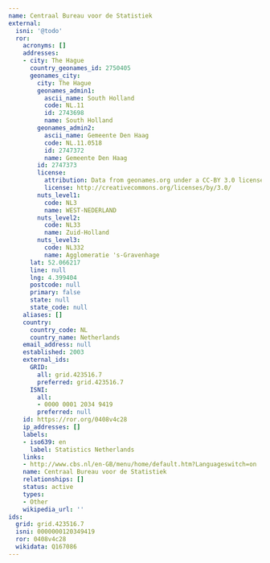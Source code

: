 ```yaml
---
name: Centraal Bureau voor de Statistiek
external:
  isni: '@todo'
  ror:
    acronyms: []
    addresses:
    - city: The Hague
      country_geonames_id: 2750405
      geonames_city:
        city: The Hague
        geonames_admin1:
          ascii_name: South Holland
          code: NL.11
          id: 2743698
          name: South Holland
        geonames_admin2:
          ascii_name: Gemeente Den Haag
          code: NL.11.0518
          id: 2747372
          name: Gemeente Den Haag
        id: 2747373
        license:
          attribution: Data from geonames.org under a CC-BY 3.0 license
          license: http://creativecommons.org/licenses/by/3.0/
        nuts_level1:
          code: NL3
          name: WEST-NEDERLAND
        nuts_level2:
          code: NL33
          name: Zuid-Holland
        nuts_level3:
          code: NL332
          name: Agglomeratie 's-Gravenhage
      lat: 52.066217
      line: null
      lng: 4.399404
      postcode: null
      primary: false
      state: null
      state_code: null
    aliases: []
    country:
      country_code: NL
      country_name: Netherlands
    email_address: null
    established: 2003
    external_ids:
      GRID:
        all: grid.423516.7
        preferred: grid.423516.7
      ISNI:
        all:
        - 0000 0001 2034 9419
        preferred: null
    id: https://ror.org/0408v4c28
    ip_addresses: []
    labels:
    - iso639: en
      label: Statistics Netherlands
    links:
    - http://www.cbs.nl/en-GB/menu/home/default.htm?Languageswitch=on
    name: Centraal Bureau voor de Statistiek
    relationships: []
    status: active
    types:
    - Other
    wikipedia_url: ''
ids:
  grid: grid.423516.7
  isni: 0000000120349419
  ror: 0408v4c28
  wikidata: Q167086
---
```

